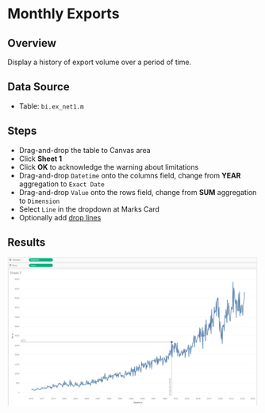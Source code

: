 # Monthly Exports

## Overview

Display a history of export volume over a period of time.

## Data Source

* Table: `bi.ex_net1.m`

## Steps

* Drag-and-drop the table to Canvas area
* Click **Sheet 1**
* Click **OK** to acknowledge the warning about limitations
* Drag-and-drop `Datetime` onto the columns field, change from **YEAR** aggregation to `Exact Date`
* Drag-and-drop `Value` onto the rows field, change from **SUM** aggregation to `Dimension`
* Select `Line` in the dropdown at Marks Card
* Optionally add [drop lines](comparison_of_two_metrics_at_one_bar_graph.md#drop-lines)

## Results

![](../images/detailed_values.png)
